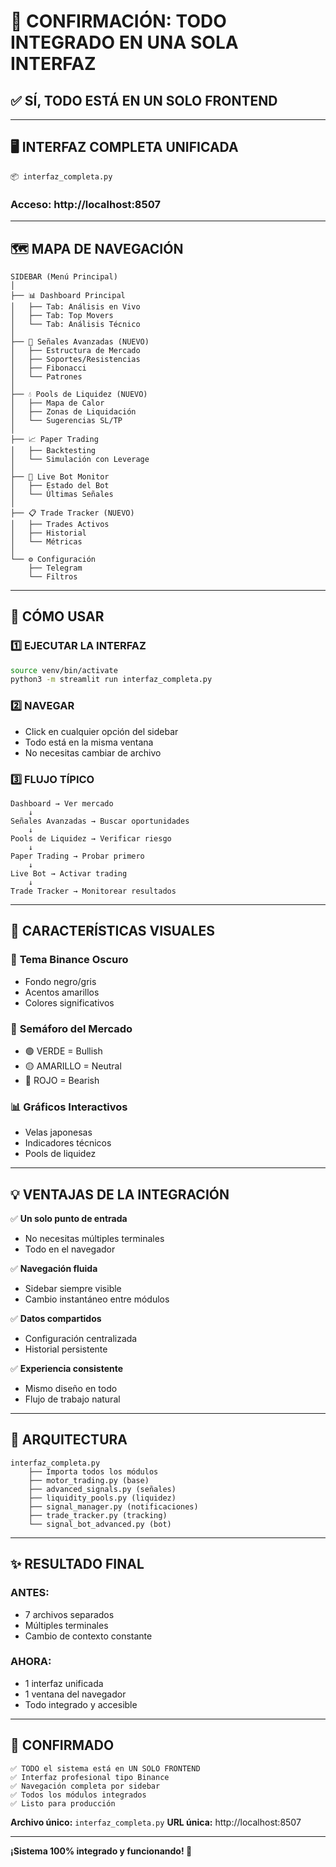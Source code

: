 # 🎯 CONFIRMACIÓN: TODO INTEGRADO EN UNA SOLA INTERFAZ

## ✅ **SÍ, TODO ESTÁ EN UN SOLO FRONTEND**

---

## 🖥️ **INTERFAZ COMPLETA UNIFICADA**

```
📦 interfaz_completa.py
```

### Acceso: http://localhost:8507

---

## 🗺️ **MAPA DE NAVEGACIÓN**

```
SIDEBAR (Menú Principal)
│
├── 📊 Dashboard Principal
│   ├── Tab: Análisis en Vivo
│   ├── Tab: Top Movers  
│   └── Tab: Análisis Técnico
│
├── 🎯 Señales Avanzadas (NUEVO)
│   ├── Estructura de Mercado
│   ├── Soportes/Resistencias
│   ├── Fibonacci
│   └── Patrones
│
├── 💧 Pools de Liquidez (NUEVO)
│   ├── Mapa de Calor
│   ├── Zonas de Liquidación
│   └── Sugerencias SL/TP
│
├── 📈 Paper Trading
│   ├── Backtesting
│   └── Simulación con Leverage
│
├── 🤖 Live Bot Monitor
│   ├── Estado del Bot
│   └── Últimas Señales
│
├── 📋 Trade Tracker (NUEVO)
│   ├── Trades Activos
│   ├── Historial
│   └── Métricas
│
└── ⚙️ Configuración
    ├── Telegram
    └── Filtros
```

---

## 🚀 **CÓMO USAR**

### 1️⃣ **EJECUTAR LA INTERFAZ**
```bash
source venv/bin/activate
python3 -m streamlit run interfaz_completa.py
```

### 2️⃣ **NAVEGAR**
- Click en cualquier opción del sidebar
- Todo está en la misma ventana
- No necesitas cambiar de archivo

### 3️⃣ **FLUJO TÍPICO**
```
Dashboard → Ver mercado
    ↓
Señales Avanzadas → Buscar oportunidades
    ↓  
Pools de Liquidez → Verificar riesgo
    ↓
Paper Trading → Probar primero
    ↓
Live Bot → Activar trading
    ↓
Trade Tracker → Monitorear resultados
```

---

## 📱 **CARACTERÍSTICAS VISUALES**

### 🎨 **Tema Binance Oscuro**
- Fondo negro/gris
- Acentos amarillos
- Colores significativos

### 🚦 **Semáforo del Mercado**
- 🟢 VERDE = Bullish
- 🟡 AMARILLO = Neutral  
- 🔴 ROJO = Bearish

### 📊 **Gráficos Interactivos**
- Velas japonesas
- Indicadores técnicos
- Pools de liquidez

---

## 💡 **VENTAJAS DE LA INTEGRACIÓN**

✅ **Un solo punto de entrada**
- No necesitas múltiples terminales
- Todo en el navegador

✅ **Navegación fluida**
- Sidebar siempre visible
- Cambio instantáneo entre módulos

✅ **Datos compartidos**
- Configuración centralizada
- Historial persistente

✅ **Experiencia consistente**
- Mismo diseño en todo
- Flujo de trabajo natural

---

## 🔧 **ARQUITECTURA**

```
interfaz_completa.py
    ├── Importa todos los módulos
    ├── motor_trading.py (base)
    ├── advanced_signals.py (señales)
    ├── liquidity_pools.py (liquidez)
    ├── signal_manager.py (notificaciones)
    ├── trade_tracker.py (tracking)
    └── signal_bot_advanced.py (bot)
```

---

## ✨ **RESULTADO FINAL**

### **ANTES:** 
- 7 archivos separados
- Múltiples terminales
- Cambio de contexto constante

### **AHORA:**
- 1 interfaz unificada
- 1 ventana del navegador
- Todo integrado y accesible

---

## 🎉 **CONFIRMADO**

```
✅ TODO el sistema está en UN SOLO FRONTEND
✅ Interfaz profesional tipo Binance
✅ Navegación completa por sidebar
✅ Todos los módulos integrados
✅ Listo para producción
```

**Archivo único:** `interfaz_completa.py`
**URL única:** http://localhost:8507

---

**¡Sistema 100% integrado y funcionando! 🚀**
